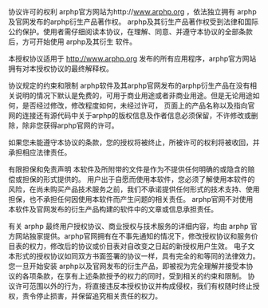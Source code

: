 协议许可的权利
arphp官方网站为http://www.arphp.org ，依法独立拥有 arphp 及官网发布的arphp衍生产品著作权。 arphp及其衍生产品著作权受到法律和国际公约保护。使用者需仔细阅读本协议，在理解、同意、并遵守本协议的全部条款后，方可开始使用 arphp及其衍生 软件。

本授权协议适用于 http://www.arphp.org 发布的所有应用程序，arphp官方网站拥有对本授权协议的最终解释权。

协议规定的约束和限制
arphp软件及其arphp官网发布的arphp衍生产品在没有相关说明的情况下默认是免费的，可用于商业用途或者非商业用途。但是无论用途如何，是否经过修改，修改程度如何，未经过许可， 页面上的产品名称以及指向官网的连接还有源代码中关于arphp的版权信息及作者信息必须保留，不许修改或删除，除非您获得arphp官网的许可。

如果您未能遵守本协议的条款，您的授权将被终止，所被许可的权利将被收回，并承担相应法律责任。

有限担保和免责声明
本软件及所附带的文件是作为不提供任何明确的或隐含的赔偿或担保的形式提供的。 用户出于自愿而使用本软件，您必须了解使用本软件的风险，在尚未购买产品技术服务之前，我们不承诺提供任何形式的技术支持、使用担保，也不承担任何因使用本软件而产生问题的相关责任。 arphp官网不对使用本软件及官网发布的衍生产品构建的软件中的文章或信息承担责任。

有关 arphp 最终用户授权协议、商业授权与技术服务的详细内容，均由 arphp 官方网站独家提供。arphp官网拥有在不事先通知的情况下，修改授权协议和服务价目表的权力，修改后的协议或价目表对自改变之日起的新授权用户生效。 电子文本形式的授权协议如同双方书面签署的协议一样，具有完全的和等同的法律效力。您一旦开始安装 arphp以及官网发布的衍生产品，即被视为完全理解并接受本协议的各项条款，在享有上述条款授予的权力的同时，受到相关的约束和限制。 协议许可范围以外的行为，将直接违反本授权协议并构成侵权，我们有权随时终止授权，责令停止损害，并保留追究相关责任的权力。